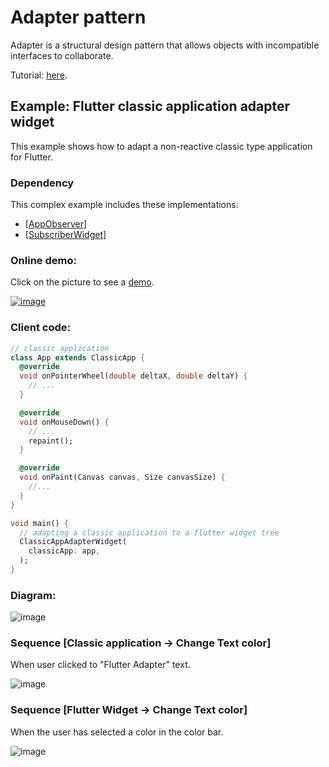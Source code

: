 
# Adapter pattern
Adapter is a structural design pattern that allows objects with incompatible interfaces to collaborate.

Tutorial: [here](https://refactoring.guru/design-patterns/observer).

## Example: Flutter classic application adapter widget 
This example shows how to adapt a non-reactive classic type application for Flutter.

### Dependency
This complex example includes these implementations:
- [[AppObserver](https://github.com/RefactoringGuru/design-patterns-dart/tree/master/patterns/observer/app_observer)]
- [[SubscriberWidget](https://github.com/RefactoringGuru/design-patterns-dart/tree/master/patterns/observer/subscriber_flutter_widget)]

### Online demo:
Click on the picture to see a [demo](https://refactoringguru.github.io/design-patterns-dart/#/adapter/flutter_adapter).

[![image](https://user-images.githubusercontent.com/8049534/152689272-d4bed484-e216-4eda-8833-928ada7d4051.png)](https://refactoringguru.github.io/design-patterns-dart/#/adapter/flutter_adapter)

### Client code:
```dart
// classic application
class App extends ClassicApp {
  @override
  void onPointerWheel(double deltaX, double deltaY) {
    // ...
  }

  @override
  void onMouseDown() {
    // ...
    repaint();
  }

  @override
  void onPaint(Canvas canvas, Size canvasSize) {
    //...
  }
}

void main() {
  // adapting a classic application to a flutter widget tree
  ClassicAppAdapterWidget(
    classicApp: app,
  );
}
```

### Diagram:
![image](https://user-images.githubusercontent.com/8049534/152753162-1b9006ad-a633-4132-91b6-bb348559adec.png)

### Sequence [Classic application -> Change Text color]
When user clicked to "Flutter Adapter" text. 

![image](https://user-images.githubusercontent.com/8049534/152753714-84af5abd-85c0-4845-af2d-616f512ef633.png)

### Sequence [Flutter Widget -> Change Text color]
When the user has selected a color in the color bar.

![image](https://user-images.githubusercontent.com/8049534/152753870-edeab3ae-8e79-4e9d-9049-7cd5a2100afa.png)
